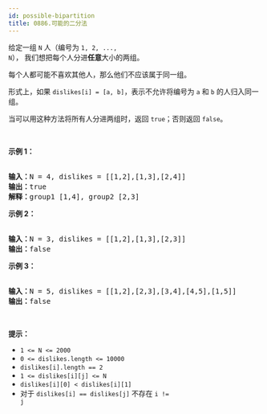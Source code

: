 ```yaml
---
id: possible-bipartition
title: 0886.可能的二分法
---
```

给定一组 <code>N</code> 人（编号为 <code>1, 2, ..., N</code>）， 我们想把每个人分进**任意**大小的两组。

每个人都可能不喜欢其他人，那么他们不应该属于同一组。

形式上，如果 <code>dislikes[i] = [a, b]</code>，表示不允许将编号为 <code>a</code> 和 <code>b</code> 的人归入同一组。

当可以用这种方法将所有人分进两组时，返回 <code>true</code>；否则返回 <code>false</code>。

 

**示例 1：**


<pre><br/><strong>输入：</strong>N = 4, dislikes = [[1,2],[1,3],[2,4]]<br/><strong>输出：</strong>true<br/><strong>解释：</strong>group1 [1,4], group2 [2,3]<br/></pre>

**示例 2：**


<pre><br/><strong>输入：</strong>N = 3, dislikes = [[1,2],[1,3],[2,3]]<br/><strong>输出：</strong>false<br/></pre>

**示例 3：**


<pre><br/><strong>输入：</strong>N = 5, dislikes = [[1,2],[2,3],[3,4],[4,5],[1,5]]<br/><strong>输出：</strong>false<br/></pre>

 

**提示：**


- <code>1 &lt;= N &lt;= 2000</code>
- <code>0 &lt;= dislikes.length &lt;= 10000</code>
- <code>dislikes[i].length == 2</code>
- <code>1 &lt;= dislikes[i][j] &lt;= N</code>
- <code>dislikes[i][0] &lt; dislikes[i][1]</code>
- 对于 <code>dislikes[i] == dislikes[j]</code> 不存在 <code>i != j</code>
